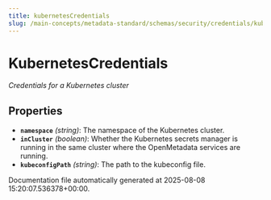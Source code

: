 ```yaml
---
title: kubernetesCredentials
slug: /main-concepts/metadata-standard/schemas/security/credentials/kubernetescredentials
---
```


# KubernetesCredentials

*Credentials for a Kubernetes cluster*

## Properties

- **`namespace`** *(string)*: The namespace of the Kubernetes cluster.
- **`inCluster`** *(boolean)*: Whether the Kubernetes secrets manager is running in the same cluster where the OpenMetadata services are running.
- **`kubeconfigPath`** *(string)*: The path to the kubeconfig file.


Documentation file automatically generated at 2025-08-08 15:20:07.536378+00:00.
